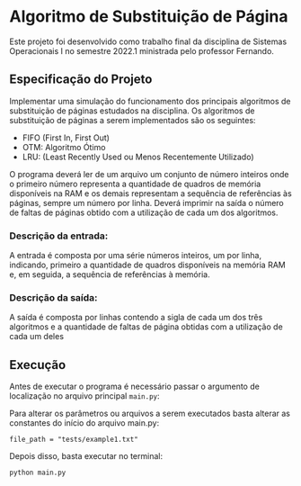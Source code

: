 # Algoritmo de Substituição de Página

Este projeto foi desenvolvido como trabalho final da disciplina de Sistemas Operacionais I no semestre 2022.1 ministrada pelo professor Fernando.

## Especificação do Projeto

Implementar uma simulação do funcionamento dos principais algoritmos de substituição de páginas estudados na disciplina.
Os algoritmos de substituição de páginas a serem implementados são os seguintes:

- FIFO (First In, First Out)
- OTM: Algoritmo Ótimo
- LRU: (Least Recently Used ou Menos Recentemente Utilizado)

O programa deverá ler de um arquivo um conjunto de número inteiros onde o primeiro número representa a quantidade de quadros de memória disponíveis na RAM e os demais representam a sequência de referências às páginas, sempre um número por linha.
Deverá imprimir na saída o número de faltas de páginas obtido com a utilização de cada um dos algoritmos.

### Descrição da entrada:

A entrada é composta por uma série números inteiros, um por linha, indicando, primeiro a quantidade de quadros disponíveis na memória RAM e, em seguida, a sequência de referências à memória.

### Descrição da saída:

A saída é composta por linhas contendo a sigla de cada um dos três algoritmos e a quantidade de faltas de página obtidas com a utilização de cada um deles

## Execução

Antes de executar o programa é necessário passar o argumento de localização no arquivo principal `main.py`:

Para alterar os parâmetros ou arquivos a serem executados basta alterar as constantes do início do arquivo main.py:
```
file_path = "tests/example1.txt"
```

Depois disso, basta executar no terminal:
```
python main.py
```